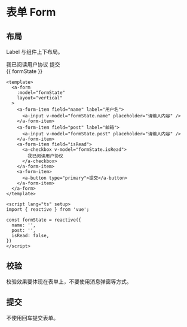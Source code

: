 # 表单 Form

## 布局

Label 与组件上下布局。

<a-card>
  <a-space direction="vertical" size="large" :style="{width: '600px'}">
    <a-form :model="formState" layout="vertical">
      <a-form-item field="name" label="用户名">
        <a-input v-model="formState.name" placeholder="请输入内容" />
      </a-form-item>
      <a-form-item field="post" label="邮箱">
        <a-input v-model="formState.post" placeholder="请输入内容" />
      </a-form-item>
      <a-form-item field="isRead">
        <a-checkbox v-model="formState.isRead">
          我已阅读用户协议
        </a-checkbox>
      </a-form-item>
      <a-form-item>
        <a-button type="primary">提交</a-button>
      </a-form-item>
    </a-form>
    <div>
      {{ formState }}
    </div>
  </a-space>
</a-card>

<script lang="ts" setup>
import { reactive, ref } from 'vue';

const formState = reactive({
  name: '',
  post: '',
  isRead: false,
})
</script>

```vue{4}
<template>
  <a-form
    :model="formState"
    layout="vertical"
  >
    <a-form-item field="name" label="用户名">
      <a-input v-model="formState.name" placeholder="请输入内容" />
    </a-form-item>
    <a-form-item field="post" label="邮箱">
      <a-input v-model="formState.post" placeholder="请输入内容" />
    </a-form-item>
    <a-form-item field="isRead">
      <a-checkbox v-model="formState.isRead">
        我已阅读用户协议
      </a-checkbox>
    </a-form-item>
    <a-form-item>
      <a-button type="primary">提交</a-button>
    </a-form-item>
  </a-form>
</template>

<script lang="ts" setup>
import { reactive } from 'vue';

const formState = reactive({
  name: '',
  post: '',
  isRead: false,
})
</script>
```

## 校验

校验效果要体现在表单上，不要使用消息弹窗等方式。


## 提交

不使用回车提交表单。
